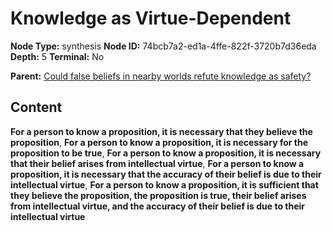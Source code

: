# Knowledge as Virtue-Dependent

**Node Type:** synthesis
**Node ID:** 74bcb7a2-ed1a-4ffe-822f-3720b7d36eda
**Depth:** 5
**Terminal:** No

**Parent:** [Could false beliefs in nearby worlds refute knowledge as safety?](could-false-beliefs-in-nearby-worlds-refute-knowledge-as-safety-antithesis-405ee231-5ffc-463c-af80-9cf8ee543d1a.md)

## Content

**For a person to know a proposition, it is necessary that they believe the proposition**, **For a person to know a proposition, it is necessary for the proposition to be true**, **For a person to know a proposition, it is necessary that their belief arises from intellectual virtue**, **For a person to know a proposition, it is necessary that the accuracy of their belief is due to their intellectual virtue**, **For a person to know a proposition, it is sufficient that they believe the proposition, the proposition is true, their belief arises from intellectual virtue, and the accuracy of their belief is due to their intellectual virtue**
